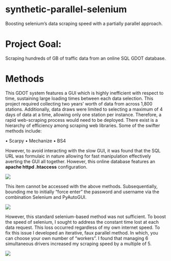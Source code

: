 # synthetic-parallel-selenium
Boosting selenium’s data scraping speed with a partially parallel approach. 

# Project Goal:
Scraping hundreds of GB of traffic data from an online SQL GDOT database.

# Methods
This GDOT system features a GUI which is highly inefficient with respect to time, sustaining large loading times between each data selection. This project required collecting two years’ worth of data from across 1,800 stations. Additionally, data draws were limited to selecting a maximum of 4 days of data at a time, allowing only one station per instance.  Therefore, a rapid web-scraping process would need to be deployed. 
There exist is a hierarchy of efficiency among scraping web libraries. Some of the swifter methods include:

•	Scarpy 
•	Mechanize
•	BS4

However, to avoid interacting with the slow GUI, it was found that the SQL URL was formulaic in nature allowing for fast manipulation effectively averting the GUI all together. However, this online database features an **apache httpd .htaccess** configuration.

![]( https://i.ibb.co/S0qxp4K/hatachsm375.png)

This item cannot be accessed with the above methods. Subsequentially, bounding me to initially “force enter” the password and username via the combination Selenium and PyAutoGUI. 

![](https://media4.giphy.com/media/bwEChFLphBvZJtjAug/giphy.gif)

However, this standard selenium-based method was not sufficient. To boost the speed of selenium, I sought to address the constant time lost at each data request. This loss occurred regardless of my own internet speed. To fix this issue I developed an iterative, faux parallel method. In which, you can choose your own number of “workers”. I found that managing 6 simultaneous drivers increased my scraping speed by a multiple of 5.

![]( https://i.giphy.com/media/ynuD2sv5jzlCI5Ce9k/giphy.webp)



